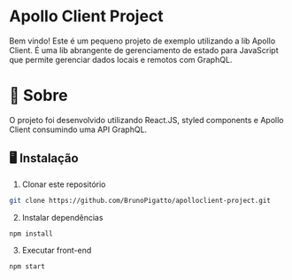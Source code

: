 # Apollo Client Project

Bem vindo! Este é um pequeno projeto de exemplo utilizando a lib Apollo Client. É uma lib abrangente de gerenciamento de estado para JavaScript que permite gerenciar dados locais e remotos com GraphQL.

# 🧠 Sobre

O projeto foi desenvolvido utilizando React.JS, styled components e Apollo Client consumindo uma API GraphQL.

## 🖥️ Instalação

1. Clonar este repositório

```bash
git clone https://github.com/BrunoPigatto/apolloclient-project.git
```

2. Instalar dependências

```bash
npm install
```

3. Executar front-end

```bash
npm start
```
